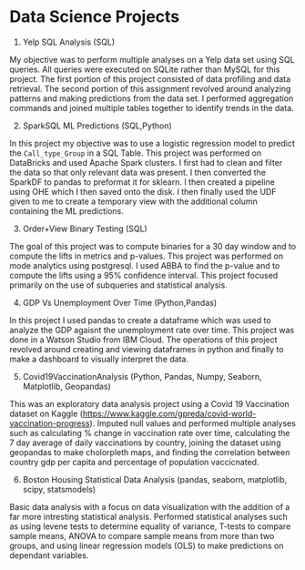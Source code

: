 # Data Science Projects

1. Yelp SQL Analysis (SQL)

My objective was to perform multiple analyses on a Yelp data set using SQL queries. All queries were executed on SQLite rather than MySQL for this project. The first portion of this project consisted of data profiling and data retrieval. The second portion of this assignment revolved around analyzing patterns and making predictions from the data set. I performed aggregation commands and joined multiple tables together to identify trends in the data.

2. SparkSQL ML Predictions (SQL,Python)

In this project my objective was to use a logistic regression model to predict the `Call_type_Group` in a SQL Table. This project was performed on DataBricks and used Apache Spark clusters. I first had to clean and filter the data so that only relevant data was present. I then converted the SparkDF to pandas to preformat it for sklearn. I then created a pipeline using OHE which I then saved onto the disk. I then finally used the UDF given to me to create a temporary view with the additional column containing the ML predictions.

3. Order+View Binary Testing (SQL)

The goal of this project was to compute binaries for a 30 day window and to compute the lifts in metrics and p-values. This project was performed on mode analytics using postgresql. I used ABBA to find the p-value and to compute the lifts using a 95% confidence interval. This project focused primarily on the use of subqueries and statistical analysis. 

4. GDP Vs Unemployment Over Time (Python,Pandas)

In this project I used pandas to create a dataframe which was used to analyze the GDP agaisnt the unemployment rate over time. This project was done in a Watson Studio from IBM Cloud. The operations of this project revolved around creating and viewing dataframes in python and finally to make a dashboard to visually interpret the data.

5. Covid19VaccinationAnalysis (Python, Pandas, Numpy, Seaborn, Matplotlib, Geopandas)

This was an exploratory data analysis project using a Covid 19 Vaccination dataset on Kaggle (https://www.kaggle.com/gpreda/covid-world-vaccination-progress). Imputed null values and performed multiple analyses such as calculating % change in vaccination rate over time, calculating the 7 day average of daily vaccinations by country, joining the dataset using geopandas to make cholorpleth maps, and finding the correlation between country gdp per capita and percentage of population vaccicnated.

6. Boston Housing Statistical Data Analysis (pandas, seaborn, matplotlib, scipy, statsmodels)

Basic data analysis with a focus on data visualization with the addition of a far more intresting statistical analysis. Performed statistical analyses such as using levene tests to determine equality of variance, T-tests to compare sample means, ANOVA to compare sample means from more than two groups, and using linear regression models (OLS) to make predictions on dependant variables.
